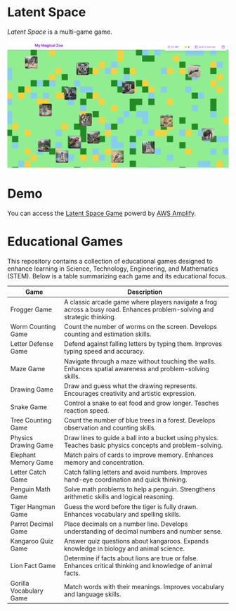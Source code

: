 # Latent Space
*Latent Space* is a multi-game game. 

![zoo](assets/latentSpace.png)

# Demo
You can access the [Latent Space Game](https://main.doiqq8fe0djze.amplifyapp.com/) powerd by [AWS Amplify](https://aws.amazon.com/de/amplify/).  

# Educational Games

This repository contains a collection of educational games designed to enhance learning in Science, Technology, Engineering, and Mathematics (STEM). Below is a table summarizing each game and its educational focus.

| Game                  | Description                                                                                                           |
|-----------------------|-----------------------------------------------------------------------------------------------------------------------|
| Frogger Game          | A classic arcade game where players navigate a frog across a busy road. Enhances problem-solving and strategic thinking. |
| Worm Counting Game    | Count the number of worms on the screen. Develops counting and estimation skills.                                     |
| Letter Defense Game   | Defend against falling letters by typing them. Improves typing speed and accuracy.                                    |
| Maze Game             | Navigate through a maze without touching the walls. Enhances spatial awareness and problem-solving skills.            |
| Drawing Game          | Draw and guess what the drawing represents. Encourages creativity and artistic expression.                            |
| Snake Game            | Control a snake to eat food and grow longer. Teaches reaction speed.                                                                |
| Tree Counting Game    | Count the number of blue trees in a forest. Develops observation and counting skills.                                 |
| Physics Drawing Game  | Draw lines to guide a ball into a bucket using physics. Teaches basic physics concepts and problem-solving.           |
| Elephant Memory Game  | Match pairs of cards to improve memory. Enhances memory and concentration.                                            |
| Letter Catch Game     | Catch falling letters and avoid numbers. Improves hand-eye coordination and quick thinking.                           |
| Penguin Math Game     | Solve math problems to help a penguin. Strengthens arithmetic skills and logical reasoning.                           |
| Tiger Hangman Game    | Guess the word before the tiger is fully drawn. Enhances vocabulary and spelling skills.                              |
| Parrot Decimal Game   | Place decimals on a number line. Develops understanding of decimal numbers and number sense.                          |
| Kangaroo Quiz Game    | Answer quiz questions about kangaroos. Expands knowledge in biology and animal science.                               |
| Lion Fact Game        | Determine if facts about lions are true or false. Enhances critical thinking and knowledge of animal facts.           |
| Gorilla Vocabulary Game | Match words with their meanings. Improves vocabulary and language skills.                                             |


